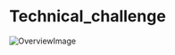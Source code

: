 # Technical_challenge

![OverviewImage](https://github.com/karthikganapuram/Technical_challenge/master/Technical_challenge.PNG)
